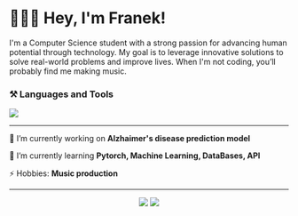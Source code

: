 # 👨🏽‍💻 Hey, I'm Franek!

I'm a Computer Science student with a strong passion for advancing human potential through technology. My goal is to leverage innovative solutions to solve real-world problems and improve lives. When I'm not coding, you’ll probably find me making music.


### ⚒️ Languages and Tools 


<img src="https://skillicons.dev/icons?i=python,pytorch,java,spring,cs,mongodb,azure,vscode,unity,ableton,github,figma,git" />

--- 

🔭 I’m currently working on **Alzhaimer's disease prediction model**

🌱 I’m currently learning **Pytorch, Machine Learning, DataBases, API**

⚡ Hobbies: **Music production**

---
<p align="center">
    <img src="https://github-readme-stats.vercel.app/api?username=Flop3r&hide=issues,contribs&show_icons=true&bg_color=00000000&count_private=true&theme=vue-dark&hide_border=true" />
    <img src="https://github-readme-stats.vercel.app/api/top-langs/?username=Flop3r&bg_color=00000000&theme=vue-dark&hide_border=true&langs_count=5&layout=donut" />
</p>
